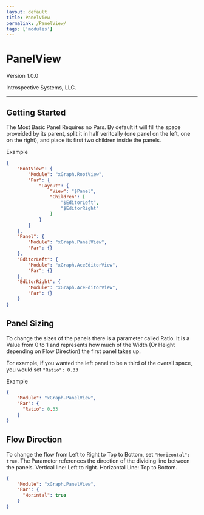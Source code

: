 ```yaml
---
layout: default
title: PanelView
permalink: /PanelView/
tags: ['modules']
---
```

# PanelView

Version 1.0.0

Introspective Systems, LLC.

---

## Getting Started

The Most Basic Panel Requires no Pars. By default it will fill the space proveided by its parent, split it in half veritcally (one panel on the left, one on the right), and place its first two children inside the panels.

Example

``` json
{
    "RootView": {
        "Module": "xGraph.RootView",
        "Par": {
            "Layout": {
                "View": "$Panel",
                "Children": [
                    "$EditorLeft",
                    "$EditorRight"
                ]
            }
        }
    },
    "Panel": {
        "Module": "xGraph.PanelView",
        "Par": {}
    },
    "EditorLeft": {
        "Module": "xGraph.AceEditorView",
        "Par": {}
    },
    "EditorRight": {
        "Module": "xGraph.AceEditorView",
        "Par": {}
    }
}
```

## Panel Sizing

To change the sizes of the panels there is a parameter called Ratio. It is a Value from 0 to 1 and represents how much of the Width (Or Height depending on Flow Direction) the first panel takes up.

For example, if you wanted the left panel to be a third of the overall space, you would set `"Ratio": 0.33`

Example

``` json
{
    "Module": "xGraph.PanelView",
    "Par": {
      "Ratio": 0.33
    }
}
```

## Flow Direction

To change the flow from Left to Right to Top to Bottom, set `"Horizontal": true`. The Parameter references the direction of the dividing line between the panels. Vertical line: Left to right. Horizontal Line: Top to Bottom.

``` json
{
    "Module": "xGraph.PanelView",
    "Par": {
      "Horintal": true
    }
}
```